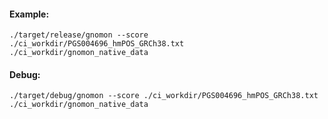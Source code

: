 #### Example:
```
./target/release/gnomon --score ./ci_workdir/PGS004696_hmPOS_GRCh38.txt ./ci_workdir/gnomon_native_data
```

#### Debug:
```
./target/debug/gnomon --score ./ci_workdir/PGS004696_hmPOS_GRCh38.txt ./ci_workdir/gnomon_native_data
```
